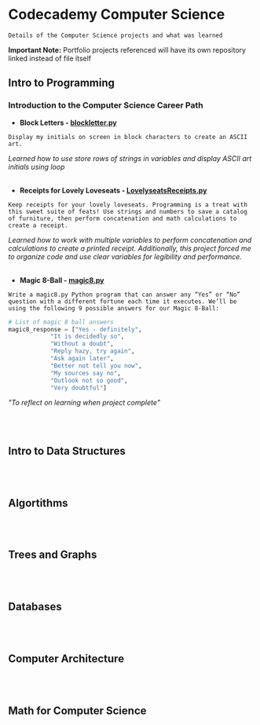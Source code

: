 # Codecademy Computer Science 
`Details of the Computer Science projects and what was learned`

**Important Note:** Portfolio projects referenced will have its own repository linked instead of file itself

## Intro to Programming

### Introduction to the Computer Science Career Path
- **Block Letters - [blockletter.py](https://github.com/lev2pr0/codecademy-computerscience-projects/blob/main/blockletter.py)**

`Display my initials on screen in block characters to create an ASCII art.`

*Learned how to use store rows of strings in variables and display ASCII art initials using loop*
<br><br/>
- **Receipts for Lovely Loveseats - [LovelyseatsReceipts.py](https://github.com/lev2pr0/codecademy-computerscience-projects/blob/main/LovelyseatsReceipts.py)**
  
`Keep receipts for your lovely loveseats. Programming is a treat with this sweet suite of feats! Use strings and numbers to save a catalog of furniture, then perform concatenation and math calculations to create a receipt.`

*Learned how to work with multiple variables to perform concatenation and calculations to create a printed receipt. Additionally, this project forced me to organize code and use clear variables for legibility and performance.*
<br><br/>
- **Magic 8-Ball - [magic8.py](https://github.com/lev2pr0/codecademy-computerscience-projects/blob/main/magic8.py)**
  
`Write a magic8.py Python program that can answer any “Yes” or “No” question with a different fortune each time it executes. We’ll be using the following 9 possible answers for our Magic 8-Ball:`

```python
# List of magic 8 ball answers
magic8_response = ["Yes - definitely",
            "It is decidedly so",
            "Without a doubt",
            "Reply hazy, try again",
            "Ask again later",
            "Better not tell you now",
            "My sources say no",
            "Outlook not so good",
            "Very doubtful"]
```
*"To reflect on learning when project complete"*

<br><br/>
## Intro to Data Structures

<br><br/>
## Algortithms 

<br><br/>
## Trees and Graphs

<br><br/>
## Databases

<br><br/>
## Computer Architecture 

<br><br/>
## Math for Computer Science


